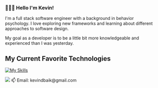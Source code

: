 ### 🙋🏻‍♂️ Hello I'm Kevin!
I'm a full stack software engineer with a background in behavior psychology. I love exploring new frameworks and learning about different approaches to software design. 

My goal as a developer is to be a little bit more knowledgeable and experienced than I was yesterday.

## My Current Favorite Technologies
[![My Skills](https://skillicons.dev/icons?i=ts,react,java,py,nodejs,postgres)](https://skillicons.dev)


<img src="https://img.shields.io/badge/LinkedIn-0077B5?style=for-the-badge&logo=linkedin&logoColor=white" onclick="https://www.linkedin.com/in/kevin-baik-311438193/"> 
📫 Email: kevindbaik@gmail.com

